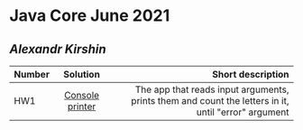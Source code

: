 # Java Core June 2021

## *_Alexandr Kirshin_*

| Number       | Solution           | Short description  |
| ------------- |:-------------:| -----:|
|  HW1      |[Console printer](https://github.com/NikolaevArtem/Java_Core_June_2021/tree/feature/AlexandrKirshin/src/main/java/homework_1)| The app that reads input arguments, prints them and count the letters in it, until "error" argument |
